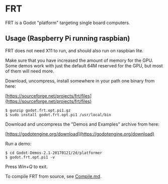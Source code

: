 FRT
===

FRT is a Godot "platform" targeting single board computers.

## Usage (Raspberry Pi running raspbian)

FRT does not need X11 to run, and should also run on raspbian lite.

Make sure that you have increased the amount of memory for the GPU.
Some demos work with just the default 64M reserved for the GPU, but most
of them will need more.

Download, uncompress, install somewhere in your path one binary from
here:

[https://sourceforge.net/projects/frt/files](https://sourceforge.net/projects/frt/files)

	$ gunzip godot.frt.opt.pi1.gz
	$ sudo install godot.frt.opt.pi1 /usr/local/bin

Download and uncompress the "Demos and Examples" archive from
here:

[https://godotengine.org/download](https://godotengine.org/download)

Run a demo:

	$ cd Godot-Demos-2.1-20170121/2d/platformer
	$ godot.frt.opt.pi1 -v

Press *Win+Q* to exit.

To compile FRT from source, see [Compile.md](doc/Compile.md).
